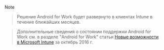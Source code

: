 > [!Note]

> Решение Android for Work будет развернуто в клиентах Intune в течение ближайших месяцев.

> Дополнительные сведения о состоянии поддержки Android for Work см. в разделе "Android for Work" статьи [Новые возможности в Microsoft Intune](/intune/whats-new/whats-new-archive#october-2016) за октябрь 2016 г.


<!--HONumber=Nov16_HO2-->


